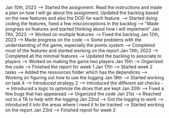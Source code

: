 Jan 10th, 2023 --> Started the assignment. Read the instructions and made a plan on how I will go about the assignment. Updated the backlog based on the new features and also the DOD for each feature.
--> Started doing coding the features, fixed a few misconceptions in the backlog
--> "Made progress on features and started thinking about how I will implement"
Jan 11th, 2023 --> Worked on multiple features
--> Fixed the backlog
Jan 12th, 2023 --> Made progress on the code
--> Some problems with the understanding of the game, especially the points system
--> Completed most of the features and started working on the report
Jan 13th, 2023 --> Completed all the minimal features
--> Updated the backlog to associate to players
--> Worked on making the game two players
Jan 15th --> Organized the code
--> Finished the report for week 1
Jan 17th --> Started week 2 tasks
--> Added the ressources folder which has the dependices
--> Working on figuring out how to use the logging
Jan 19th
--> Started working on task 4
--> Introduced strategy 2
--> Introduced the different set checks
--> Introduced a logic to optimize the dices that are kept
Jan 20th 
--> Fixed a few bugs that has appearead
--> Organized the code
Jan 21st
--> Reached out to a TA to help with the logging
Jan 22nd --> Got the logging to work 
--> introduced it into the areas where I need it to be tracked
--> Started working on the report
Jan 23rd
--> Finished reprot for week 2

